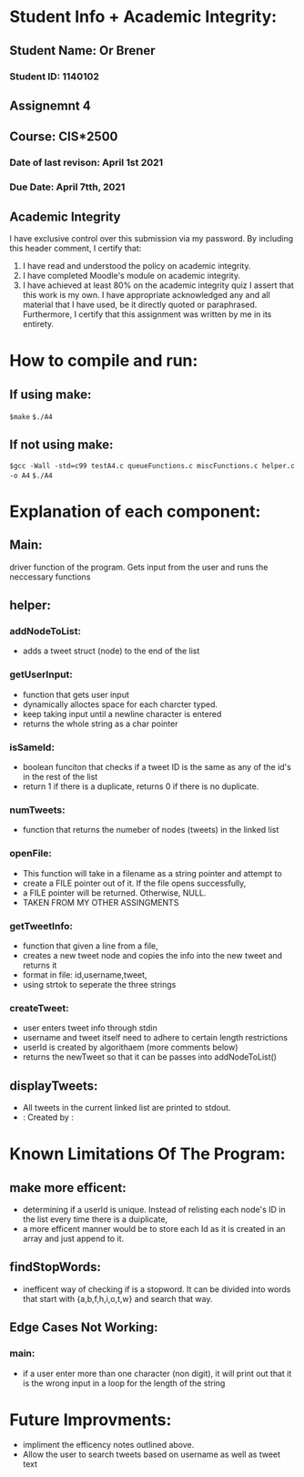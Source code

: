 # Student Info + Academic Integrity:

## Student Name: Or Brener
### Student ID: 1140102
## Assignemnt 4
## Course: CIS*2500
### Date of last revison: April 1st 2021
### Due Date: April 7tth, 2021

## Academic Integrity
I have exclusive control over this submission via my password.
By including this header comment, I certify that:
1. I have read and understood the policy on academic integrity.
2. I have completed Moodle's module on academic integrity.
3. I have achieved at least 80% on the academic integrity quiz I assert that this work is my own. I have appropriate acknowledged any and all material that I have used, be it directly quoted or
paraphrased. Furthermore, I certify that this assignment was written
by me in its entirety.


# How to compile and run:
## If using make:
`$make`
`$./A4`

## If not using make:
`$gcc -Wall -std=c99 testA4.c queueFunctions.c miscFunctions.c helper.c -o A4`
`$./A4`


# Explanation of each component:

## Main:
driver function of the program.
Gets input from the user and runs the neccessary functions

## helper:
### addNodeToList:
* adds a tweet struct (node) to the end of the list

### getUserInput:
* function that gets user input
* dynamically alloctes space for each charcter typed.
* keep taking input until a newline character is entered
* returns the whole string as a char pointer

### isSameId:
* boolean funciton that checks if a tweet ID is the same as any of the id's in the rest of the list
* return 1 if there is a duplicate, returns 0 if there is no duplicate.

### numTweets:
* function that returns the numeber of nodes (tweets) in the linked list

### openFile:
* This function will take in a filename as a string pointer and attempt to 
* create a FILE pointer out of it. If the file opens successfully, 
* a FILE pointer will be returned. Otherwise, NULL. 
* TAKEN FROM MY OTHER ASSINGMENTS 

### getTweetInfo:
* function that given a line from a file, 
* creates a new tweet node and copies the info into the new tweet and returns it
* format in file: id,username,tweet,
* using strtok to seperate the three strings

### createTweet: 
* user enters tweet info through stdin
* username and tweet itself need to adhere to certain length restrictions
* userId is created by algorithaem (more comments below)
* returns the newTweet so that it can be passes into addNodeToList()

## displayTweets:
* All tweets in the current linked list are printed to stdout.
* <id>: Created by <user>: <text>


# Known Limitations Of The Program:

## make more efficent: 
* determining if a userId is unique. Instead of relisting each node's ID in the list every time there is a duiplicate, 
* a more efficent manner would be to store each Id as it is created in an array and just append to it. 

## findStopWords: 
* inefficent way of checking if is a stopword. It can be divided into words that start with {a,b,f,h,i,o,t,w} and search that way.

## Edge Cases Not Working:
### main: 
* if a user enter more than one character (non digit), it will print out that it is the wrong input in a loop for the length of the string


# Future Improvments:

* impliment the efficency notes outlined above.
* Allow the user to search tweets based on username as well as tweet text 